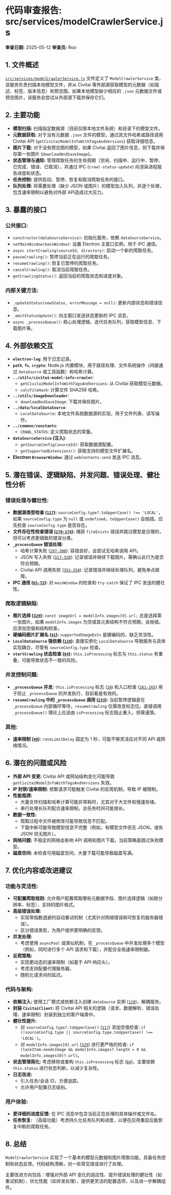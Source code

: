 # 代码审查报告: src/services/modelCrawlerService.js

**审查日期:** 2025-05-12
**审查员:** Roo

## 1. 文件概述

[`src/services/modelCrawlerService.js`](src/services/modelCrawlerService.js:1) 文件定义了 `ModelCrawlerService` 类，该服务负责扫描本地模型文件，并从 Civitai 等外部源获取模型的元数据（如描述、标签、版本信息）和预览图。如果本地模型缺少相应的 `.json` 元数据文件或预览图片，该服务会尝试从外部源下载并保存它们。

## 2. 主要功能

*   **模型扫描:** 扫描指定数据源（目前仅限本地文件系统）和目录下的模型文件。
*   **元数据获取:** 对于没有元数据 `.json` 文件的模型，通过其文件哈希或路径调用 Civitai API (`getCivitaiModelInfoWithTagsAndVersions`) 获取详细信息。
*   **图片下载:** 对于没有预览图的模型，如果 Civitai 返回了图片信息，则下载并保存第一张图片 (`downloadAndSaveImage`)。
*   **状态管理与通知:** 管理爬取任务的生命周期（空闲、扫描中、运行中、暂停、已完成、错误、已取消），并通过 IPC (`crawl-status-update`) 向渲染进程报告进度和状态。
*   **任务控制:** 提供启动、暂停、恢复和取消爬取任务的接口。
*   **队列处理:** 将需要处理（缺少 JSON 或图片）的模型加入队列，并逐个处理，包含速率限制以避免对外部 API造成过大压力。

## 3. 暴露的接口

### 公共接口:
*   `constructor(dataSourceService)`: 初始化服务，依赖 `dataSourceService`。
*   `setMainWindow(mainWindow)`: 设置 Electron 主窗口实例，用于 IPC 通信。
*   `async startCrawling(sourceId, directory)`: 启动一个新的爬取任务。
*   `pauseCrawling()`: 暂停当前正在运行的爬取任务。
*   `resumeCrawling()`: 恢复已暂停的爬取任务。
*   `cancelCrawling()`: 取消当前爬取任务。
*   `getCrawlingStatus()`: 返回当前的爬取状态和进度对象。

### 内部关键方法:
*   `_updateStatus(newStatus, errorMessage = null)`: 更新内部状态和错误信息。
*   `_emitStatusUpdate()`: 向主窗口发送状态更新的 IPC 消息。
*   `async _processQueue()`: 核心处理逻辑，迭代任务队列，获取模型信息、下载图片等。

## 4. 外部依赖交互

*   **`electron-log`**: 用于日志记录。
*   **`path`**, **`fs`**, **`crypto`**: Node.js 内置模块，用于路径处理、文件系统操作（间接通过 `dataSource` 或工具函数）和哈希计算。
*   **`../utils/civitai-model-info-crawler`**:
    *   `getCivitaiModelInfoWithTagsAndVersions`: 从 Civitai 获取模型元数据。
    *   `calcFileHash`: 计算文件 SHA256 哈希。
*   **`../utils/imageDownloader`**:
    *   `downloadAndSaveImage`: 下载并保存图片。
*   **`../data/localDataSource`**:
    *   `LocalDataSource`: 本地文件系统数据源的实现，用于文件列表、读写操作。
*   **`../common/constants`**:
    *   `CRAWL_STATUS`: 定义爬取状态的常量。
*   **`dataSourceService` (注入)**:
    *   `getSourceConfig(sourceId)`: 获取数据源配置。
    *   `getSupportedExtensions()`: 获取支持的模型文件扩展名。
*   **Electron `BrowserWindow`**: 通过 `webContents.send` 发送 IPC 消息。

## 5. 潜在错误、逻辑缺陷、并发问题、错误处理、健壮性分析

### 错误处理与健壮性:
*   **数据源类型检查 ([`117`](src/services/modelCrawlerService.js:117)):** `sourceConfig.type?.toUpperCase() !== 'LOCAL'`，如果 `sourceConfig.type` 为 `null` 或 `undefined`，`toUpperCase()` 会抛错。应先检查 `sourceConfig.type` 是否存在。
*   **文件存在性检查错误 ([`170-174`](src/services/modelCrawlerService.js:170-174)):** 捕获 `fileExists` 错误并跳过模型是合理的，但可以考虑更细致的错误分类。
*   **`_processQueue` 错误处理:**
    *   哈希计算失败 ([`297-300`](src/services/modelCrawlerService.js:297-300)): 容错良好，会尝试无哈希调用 API。
    *   JSON 写入失败 ([`317-320`](src/services/modelCrawlerService.js:317-320)): 记录错误并继续下载图片。需确认此行为是否符合预期。
    *   Civitai API 调用失败 ([`352-354`](src/services/modelCrawlerService.js:352-354)): 记录错误并继续处理队列，避免单点故障。
*   **IPC 通信 ([`65-72`](src/services/modelCrawlerService.js:65-72)):** 对 `mainWindow` 的检查和 `try-catch` 保证了 IPC 发送的健壮性。

### 爬取逻辑缺陷:
*   **图片选择 ([`329`](src/services/modelCrawlerService.js:329)):** `const imageUrl = modelInfo.images[0].url;` 总是选择第一张图片。如果 `modelInfo.images` 为空或其元素结构不符合预期，会抛错。应添加空值和结构检查。
*   **硬编码图片扩展名 ([`41`](src/services/modelCrawlerService.js:41)):** `supportedImageExts` 是硬编码的，缺乏灵活性。
*   **`LocalDataSource` 强依赖 ([`128`](src/services/modelCrawlerService.js:128)):** 直接实例化 `LocalDataSource` 导致服务与具体实现耦合，尽管有 `sourceConfig.type` 检查。
*   **`startCrawling` 状态检查 ([`84`](src/services/modelCrawlerService.js:84)):** `this.isProcessing` 标志与 `this.status` 有重叠，可能导致状态不一致的风险。

### 并发控制问题:
*   **`_processQueue` 并发:** `this.isProcessing` 标志 ([`39`](src/services/modelCrawlerService.js:39)) 和入口检查 ([`261-265`](src/services/modelCrawlerService.js:261-265)) 用于防止 `_processQueue` 的并发执行，目前看是有效的。
*   **`resumeCrawling` 中的 `_processQueue` 调用 ([`233`](src/services/modelCrawlerService.js:233)):** 当前暂停逻辑是在 `_processQueue` 内部循环等待，`resumeCrawling` 仅需改变标志位。直接调用 `_processQueue()` 理论上应该由 `isProcessing` 标志阻止重入，但需谨慎。

### 其他:
*   **速率限制 ([`40`](src/services/modelCrawlerService.js:40)):** `rateLimitDelay` 固定为 1 秒，可能不够灵活应对不同 API 或网络情况。

## 6. 潜在的问题或风险

*   **外部 API 变更:** Civitai API 或网站结构变化可能导致 `getCivitaiModelInfoWithTagsAndVersions` 失效。
*   **IP 封禁/速率限制:** 频繁请求可能触发 Civitai 的反爬机制，导致 IP 被限制。
*   **性能瓶颈:**
    *   大量文件扫描和哈希计算可能非常耗时，尤其对于大文件和慢速存储。
    *   串行处理长队列配合速率限制，总任务时间可能很长。
*   **数据一致性:**
    *   爬取过程中文件被修改可能导致信息不匹配。
    *   下载中断可能导致模型信息不完整（例如，有模型文件但无 JSON，或有 JSON 但无图片）。
*   **网络问题:** 不稳定的网络会影响 API 调用和图片下载，当前策略是跳过失败模型。
*   **磁盘空间:** 未检查可用磁盘空间，大量下载可能导致磁盘写满。

## 7. 优化内容或改进建议

### 功能与灵活性:
*   **可配置爬取规则:** 允许用户配置爬取哪些元数据字段、图片选择逻辑（如按分辨率、标签）、支持的图片格式。
*   **高级错误处理:**
    *   实现带指数退避的自动重试机制（尤其针对网络错误和可恢复的服务器错误）。
    *   区分错误类型，为用户提供更明确的反馈。
*   **并发处理:**
    *   考虑使用 `asyncPool` 或类似机制，在 `_processQueue` 中并发处理多个模型（例如，同时进行多个 API 请求和下载），并配合全局速率限制器。
*   **反爬策略:**
    *   实现更动态的速率限制（如基于 API 响应头）。
    *   考虑支持配置代理服务器。
    *   随机化请求间的延迟。

### 代码与架构:
*   **依赖注入:** 使用工厂模式或依赖注入创建 `dataSource` 实例 ([`128`](src/services/modelCrawlerService.js:128))，解耦服务。
*   **封装 `CivitaiClient`:** 将 Civitai API 相关的逻辑（请求、数据解析、错误处理、速率限制）封装到独立的客户端类中。
*   **健壮性提升:**
    *   对 `sourceConfig.type?.toUpperCase()` ([`117`](src/services/modelCrawlerService.js:117)) 添加空值检查: `if (!sourceConfig.type || sourceConfig.type.toUpperCase() !== 'LOCAL')`。
    *   对 `modelInfo.images[0].url` ([`329`](src/services/modelCrawlerService.js:329)) 进行更严格的检查: `if (taskItem.needsImage && modelInfo.images?.length > 0 && modelInfo.images[0]?.url)`。
*   **状态管理简化:** 考虑移除或重构 `this.isProcessing` 标志 ([`84`](src/services/modelCrawlerService.js:84))，主要依赖 `this.status` 进行状态判断，以减少复杂性。
*   **日志改进:**
    *   引入任务/会话 ID，方便追踪。
    *   允许用户配置日志级别。

### 用户体验:
*   **更详细的进度反馈:** 在 IPC 消息中包含当前正在处理的具体操作或文件名。
*   **任务恢复:** （高级功能）考虑持久化任务队列和进度，以便在应用重启后能恢复中断的爬取任务。

## 8. 总结

`ModelCrawlerService` 实现了一个基本的模型元数据和图片爬取功能，具备任务控制和状态反馈。代码结构清晰，对一些常见错误进行了处理。

主要改进方向包括：增强对外部 API 变化的适应性、提升错误处理的健壮性（如重试机制）、优化性能（如并发处理）、提供更灵活的配置选项，以及进一步解耦组件。